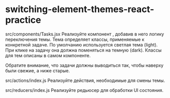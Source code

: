 # switching-element-themes-react-practice
src/components/Tasks.jsx
Реализуйте компонент <Tasks />, добавив в него логику переключения темы. Тема определяет классы, применяемые к конкретной задаче. По умолчанию используется светлая тема (light). При клике на задачу она должна поменяться на темную (dark). Классы для тем описаны в самом компоненте.


Обратите внимание, что задачи должны выводиться так, чтобы наверху были свежие, а ниже старые.

src/actions/index.js
Реализуйте действия, необходимые для смены темы.

src/reducers/index.js
Реализуйте редьюсер для обработки UI состояния.
